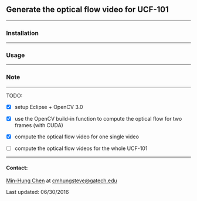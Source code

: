 ## Generate the optical flow video for UCF-101

---
### Installation

---
### Usage
---
### Note


---
TODO:
- [x] setup Eclipse + OpenCV 3.0
- [x] use the OpenCV build-in function to compute the optical flow for two frames (with CUDA)
- [x] compute the optical flow video for one single video
- [ ] compute the optical flow videos for the whole UCF-101


---
#### Contact:

[Min-Hung Chen](https://www.linkedin.com/in/chensteven) at <cmhungsteve@gatech.edu>

Last updated: 06/30/2016

